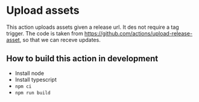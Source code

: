 # Upload assets

This action uploads assets given a release url. It des not require a tag trigger.
The code is taken from https://github.com/actions/upload-release-asset, so that we can receve updates.

## How to build this action in development
- Install node
- Install typescript
- `npm ci`
- `npm run build` 
